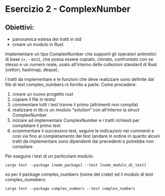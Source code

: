 # Esercizio 2 - ComplexNumber

## Obiettivi:
- panoramica estesa dei tratti in std
- creare un modulo in Rust

Implementare un tipo ComplexNumber che supporti gli operatori aritmetici di base (+, - ecc),
che possa essere copiato, clonato, confrontato con se stesso e un numero reale, usato
all’interno delle collezioni standard di Rust (vettori, hashmap, deque).

I tratti da implementare e le funzioni che deve realizzare sono definite dal file di test
complex_numbers.rs fornito a parte. Come procedere:

1. creare un nuovo progetto rust
2. copiare il file in tests/
3. commentare tutti i test tranne il primo (altrimenti non compila)
4. realizzare in lib.rs un modulo “solution” con all’interno la struct ComplexNumber
5. iniziare ad implementare ComplexNumber e i tratti richiesti per completare il primo
   test
6. scommentare il successivo test, seguire le indicazioni nei commenti e così via fino al
   completamento dei test (andare in ordine in quanto alcuni tratti da implementare
   sono dipendenti dai precedenti e potrebbe non compilare

Per eseguire i test di un particolare modulo:
```shell
cargo test --package [nome_package] --test [nome_modulo_di_test]
```
es per il package complex_numbers (nome del crate) ed il modulo di test
complex_numebers:
```shell
cargo test --package complex_numbers --test complex_numbers
```